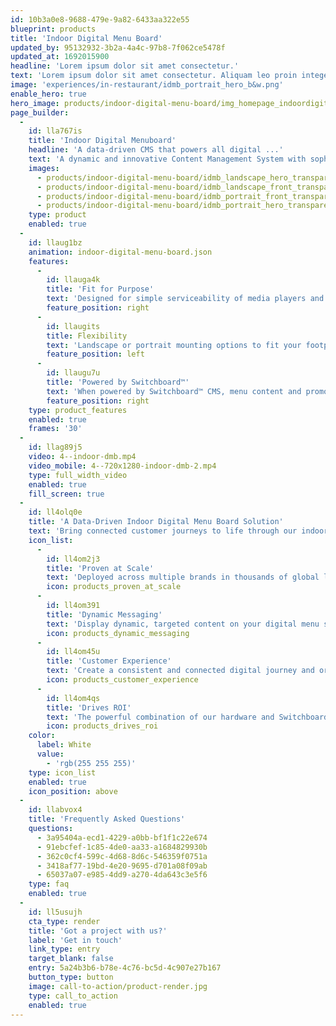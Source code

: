 ```yaml
---
id: 10b3a0e8-9688-479e-9a82-6433aa322e55
blueprint: products
title: 'Indoor Digital Menu Board'
updated_by: 95132932-3b2a-4a4c-97b8-7f062ce5478f
updated_at: 1692015900
headline: 'Lorem ipsum dolor sit amet consectetur.'
text: 'Lorem ipsum dolor sit amet consectetur. Aliquam leo proin integer vehicula sapien maecenas.vehicula sapien maecenas.vehicula.'
image: 'experiences/in-restaurant/idmb_portrait_hero_b&w.png'
enable_hero: true
hero_image: products/indoor-digital-menu-board/img_homepage_indoordigitalmenuboard_hero.jpg
page_builder:
  -
    id: lla767is
    title: 'Indoor Digital Menuboard'
    headline: 'A data-driven CMS that powers all digital ...'
    text: 'A dynamic and innovative Content Management System with sophisticated integration capabilities, our proprietary Switchboard™ CMS allows for a single solution across all hardwarae touchpoints, ensuring a seamless and connected customer experience.'
    images:
      - products/indoor-digital-menu-board/idmb_landscape_hero_transparentbg.png
      - products/indoor-digital-menu-board/idmb_landscape_front_transparentbg.png
      - products/indoor-digital-menu-board/idmb_portrait_front_transparentbg.png
      - products/indoor-digital-menu-board/idmb_portrait_hero_transparentbg.png
    type: product
    enabled: true
  -
    id: llaug1bz
    animation: indoor-digital-menu-board.json
    features:
      -
        id: llauga4k
        title: 'Fit for Purpose'
        text: 'Designed for simple serviceability of media players and cable management while meeting the unique challenges of restaurant environment'
        feature_position: right
      -
        id: llaugits
        title: Flexibility
        text: 'Landscape or portrait mounting options to fit your footprint'
        feature_position: left
      -
        id: llaugu7u
        title: 'Powered by Switchboard™'
        text: 'When powered by Switchboard™ CMS, menu content and promotional messaging becomes dynamic and evolves when and how you need it to.'
        feature_position: right
    type: product_features
    enabled: true
    frames: '30'
  -
    id: llag89j5
    video: 4--indoor-dmb.mp4
    video_mobile: 4--720x1280-indoor-dmb-2.mp4
    type: full_width_video
    enabled: true
    fill_screen: true
  -
    id: ll4olq0e
    title: 'A Data-Driven Indoor Digital Menu Board Solution'
    text: 'Bring connected customer journeys to life through our indoor digital menu board solutions that are purpose-built to engage visitors whilst driving measurable results for your business.'
    icon_list:
      -
        id: ll4om2j3
        title: 'Proven at Scale'
        text: 'Deployed across multiple brands in thousands of global locations, our solution has the flexibility to meet your unique needs at scale.'
        icon: products_proven_at_scale
      -
        id: ll4om391
        title: 'Dynamic Messaging'
        text: 'Display dynamic, targeted content on your digital menu screens to deliver the right message, to the right customer, at the right time.'
        icon: products_dynamic_messaging
      -
        id: ll4om45u
        title: 'Customer Experience'
        text: 'Create a consistent and connected digital journey and ordering experience across all of your in restaurant touchpoints.'
        icon: products_customer_experience
      -
        id: ll4om4qs
        title: 'Drives ROI'
        text: 'The powerful combination of our hardware and Switchboard™️ software can improve average order values, driving ROI and meeting your business specificKPIs.'
        icon: products_drives_roi
    color:
      label: White
      value:
        - 'rgb(255 255 255)'
    type: icon_list
    enabled: true
    icon_position: above
  -
    id: llabvox4
    title: 'Frequently Asked Questions'
    questions:
      - 3a95404a-ecd1-4229-a0bb-bf1f1c22e674
      - 91ebcfef-1c85-4de0-aa33-a1684829930b
      - 362c0cf4-599c-4d68-8d6c-546359f0751a
      - 3418af77-19bd-4e20-9695-d701a08f09ab
      - 65037a07-e985-4dd9-a270-4da643c3e5f6
    type: faq
    enabled: true
  -
    id: ll5usujh
    cta_type: render
    title: 'Got a project with us?'
    label: 'Get in touch'
    link_type: entry
    target_blank: false
    entry: 5a24b3b6-b78e-4c76-bc5d-4c907e27b167
    button_type: button
    image: call-to-action/product-render.jpg
    type: call_to_action
    enabled: true
---
```


